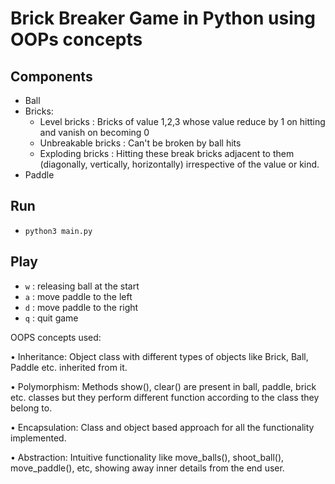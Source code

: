 # Brick Breaker Game in Python using OOPs concepts

## Components
- Ball
- Bricks:
    - Level bricks : Bricks of value 1,2,3 whose value reduce by 1 on hitting and vanish on becoming 0
    - Unbreakable bricks : Can't be broken by ball hits
    - Exploding bricks : Hitting these break bricks adjacent to them (diagonally, vertically, horizontally) irrespective of the value or kind.
- Paddle

## Run
- `python3 main.py`

## Play
- `w` : releasing ball at the start
- `a` : move paddle to the left
- `d` : move paddle to the right
- `q` : quit game

OOPS concepts used:

• Inheritance: Object class with different types of objects like Brick, Ball, Paddle etc. inherited from it.

• Polymorphism: Methods show(), clear() are present in ball, paddle, brick etc. classes but they perform different function according to the class they belong to.

• Encapsulation: Class and object based approach for all the functionality implemented.

• Abstraction: Intuitive functionality like move_balls(), shoot_ball(), move_paddle(), etc, showing away inner details from the end user.